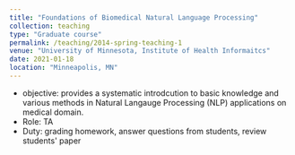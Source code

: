 ```yaml
---
title: "Foundations of Biomedical Natural Language Processing"
collection: teaching
type: "Graduate course"
permalink: /teaching/2014-spring-teaching-1
venue: "University of Minnesota, Institute of Health Informaitcs"
date: 2021-01-18
location: "Minneapolis, MN"
---
```


- objective: provides a systematic introdcution to basic knowledge and various methods in Natural Langauge Processing (NLP) applications on medical domain.
- Role: TA
- Duty: grading homework, answer questions from students, review students' paper
